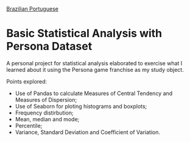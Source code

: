 [Brazilian Portuguese](README.pt-br.md)

# Basic Statistical Analysis with Persona Dataset
A personal project for statistical analysis elaborated to exercise what I learned about it using the Persona game franchise as my study object.

Points explored:  
- Use of Pandas to calculate Measures of Central Tendency and Measures of Dispersion;
- Use of Seaborn for ploting histograms and boxplots;
- Frequency distirbution;
- Mean, median and mode;
- Percentile;
- Variance, Standard Deviation and Coefficient of Variation.
